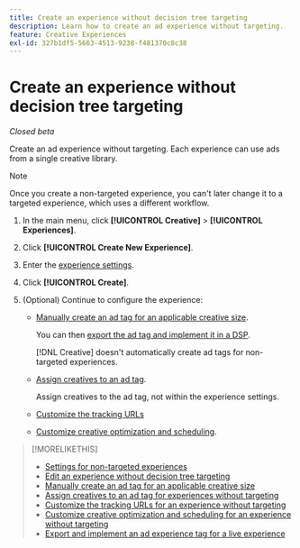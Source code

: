 ```yaml
---
title: Create an experience without decision tree targeting
description: Learn how to create an ad experience without targeting.
feature: Creative Experiences
exl-id: 327b1df5-5663-4513-9238-f481370c8c38
---
```

# Create an experience without decision tree targeting

*Closed beta*

Create an ad experience without targeting. Each experience can use ads from a single creative library.

>[!NOTE]
>
> Once you create a non-targeted experience, you can't later change it to a targeted experience, which uses a different workflow.

1. In the main menu, click **[!UICONTROL Creative]** > **[!UICONTROL Experiences]**.

1. Click **[!UICONTROL Create New Experience]**.

1. Enter the [experience settings](experience-settings-no-targeting.md).

1. Click **[!UICONTROL Create]**.

1. (Optional) Continue to configure the experience:

   * [Manually create an ad tag for an applicable creative size](experience-tag-create-manually.md).

     You can then [export the ad tag and implement it in a DSP](/help/creative/experiences/experience-tag-export.md).

     [!DNL Creative] doesn't automatically create ad tags for non-targeted experiences.
   
   * [Assign creatives to an ad tag](experience-tag-assign-creatives.md).

     Assign creatives to the ad tag, not within the experience settings.
   
   * [Customize the tracking URLs](experience-tracking-urls-no-targeting.md)
   
   * [Customize creative optimization and scheduling](experience-optimization-scheduling-no-targeting.md).

>[!MORELIKETHIS]
>
>* [Settings for non-targeted experiences](experience-settings-no-targeting.md)
>* [Edit an experience without decision tree targeting](experience-edit-no-targeting.md)
>* [Manually create an ad tag for an applicable creative size](/help/creative/experiences/experience-tag-create-manually.md)
>* [Assign creatives to an ad tag for experiences without targeting](experience-tag-assign-creatives.md)
>* [Customize the tracking URLs for an experience without targeting](/help/creative/experiences/experience-tracking-urls-no-targeting.md)
>* [Customize creative optimization and scheduling for an experience without targeting](/help/creative/experiences/experience-optimization-scheduling-no-targeting.md)
>* [Export and implement an ad experience tag for a live experience](/help/creative/experiences/experience-tag-export.md)
